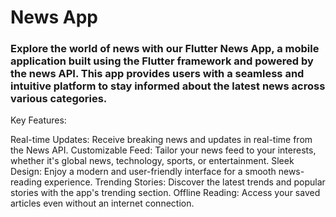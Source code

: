 # News App
### Explore the world of news with our Flutter News App, a mobile application built using the Flutter framework and powered by the news API. This app provides users with a seamless and intuitive platform to stay informed about the latest news across various categories.

Key Features:

Real-time Updates: Receive breaking news and updates in real-time from the News API.
Customizable Feed: Tailor your news feed to your interests, whether it's global news, technology, sports, or entertainment.
Sleek Design: Enjoy a modern and user-friendly interface for a smooth news-reading experience.
Trending Stories: Discover the latest trends and popular stories with the app's trending section.
Offline Reading: Access your saved articles even without an internet connection.
